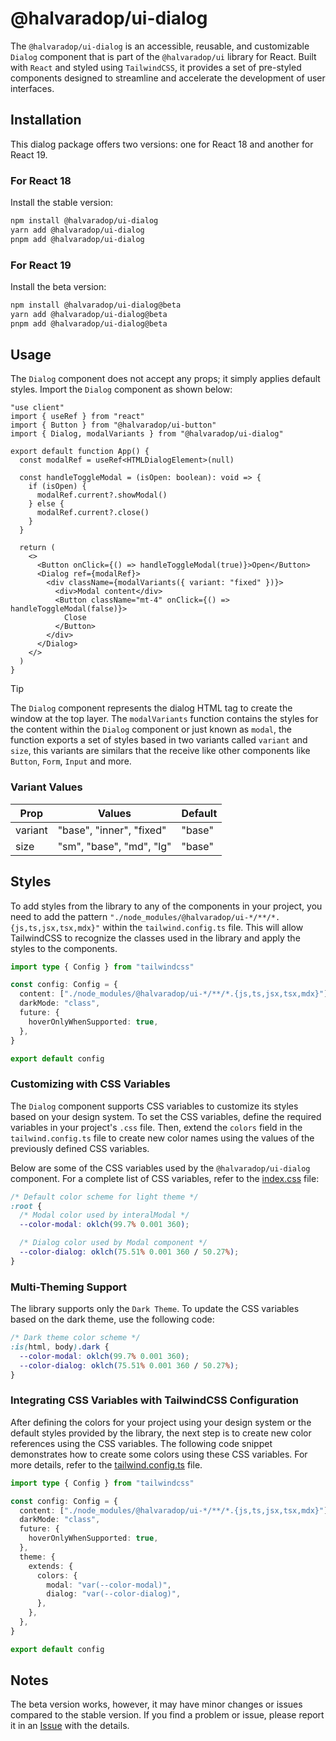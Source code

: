 # @halvaradop/ui-dialog

The `@halvaradop/ui-dialog` is an accessible, reusable, and customizable `Dialog` component that is part of the `@halvaradop/ui` library for React. Built with `React` and styled using `TailwindCSS`, it provides a set of pre-styled components designed to streamline and accelerate the development of user interfaces.

## Installation

This dialog package offers two versions: one for React 18 and another for React 19.

### For React 18

Install the stable version:

```bash
npm install @halvaradop/ui-dialog
yarn add @halvaradop/ui-dialog
pnpm add @halvaradop/ui-dialog
```

### For React 19

Install the beta version:

```bash
npm install @halvaradop/ui-dialog@beta
yarn add @halvaradop/ui-dialog@beta
pnpm add @halvaradop/ui-dialog@beta
```

## Usage

The `Dialog` component does not accept any props; it simply applies default styles. Import the `Dialog` component as shown below:

```tsx
"use client"
import { useRef } from "react"
import { Button } from "@halvaradop/ui-button"
import { Dialog, modalVariants } from "@halvaradop/ui-dialog"

export default function App() {
  const modalRef = useRef<HTMLDialogElement>(null)

  const handleToggleModal = (isOpen: boolean): void => {
    if (isOpen) {
      modalRef.current?.showModal()
    } else {
      modalRef.current?.close()
    }
  }

  return (
    <>
      <Button onClick={() => handleToggleModal(true)}>Open</Button>
      <Dialog ref={modalRef}>
        <div className={modalVariants({ variant: "fixed" })}>
          <div>Modal content</div>
          <Button className="mt-4" onClick={() => handleToggleModal(false)}>
            Close
          </Button>
        </div>
      </Dialog>
    </>
  )
}
```

> [!TIP]
> The `Dialog` component represents the dialog HTML tag to create the window at the top layer. The `modalVariants` function contains the styles for the content within the `Dialog` component or just known as `modal`, the function exports a set of styles based in two variants called `variant` and `size`, this variants are similars that the receive like other components like `Button`, `Form`, `Input` and more.

### Variant Values

| Prop    | Values                   | Default |
| ------- | ------------------------ | ------- |
| variant | "base", "inner", "fixed" | "base"  |
| size    | "sm", "base", "md", "lg" | "base"  |

## Styles

To add styles from the library to any of the components in your project, you need to add the pattern `"./node_modules/@halvaradop/ui-*/**/*.{js,ts,jsx,tsx,mdx}"` within the `tailwind.config.ts` file. This will allow TailwindCSS to recognize the classes used in the library and apply the styles to the components.

```ts
import type { Config } from "tailwindcss"

const config: Config = {
  content: ["./node_modules/@halvaradop/ui-*/**/*.{js,ts,jsx,tsx,mdx}"],
  darkMode: "class",
  future: {
    hoverOnlyWhenSupported: true,
  },
}

export default config
```

### Customizing with CSS Variables

The `Dialog` component supports CSS variables to customize its styles based on your design system. To set the CSS variables, define the required variables in your project's `.css` file. Then, extend the `colors` field in the `tailwind.config.ts` file to create new color names using the values of the previously defined CSS variables.

Below are some of the CSS variables used by the `@halvaradop/ui-dialog` component. For a complete list of CSS variables, refer to the [index.css](https://github.com/halvaradop/ui/blob/master/index.css) file:

```css
/* Default color scheme for light theme */
:root {
  /* Modal color used by interalModal */
  --color-modal: oklch(99.7% 0.001 360);

  /* Dialog color used by Modal component */
  --color-dialog: oklch(75.51% 0.001 360 / 50.27%);
}
```

### Multi-Theming Support

The library supports only the `Dark Theme`. To update the CSS variables based on the dark theme, use the following code:

```css
/* Dark theme color scheme */
:is(html, body).dark {
  --color-modal: oklch(99.7% 0.001 360);
  --color-dialog: oklch(75.51% 0.001 360 / 50.27%);
}
```

### Integrating CSS Variables with TailwindCSS Configuration

After defining the colors for your project using your design system or the default styles provided by the library, the next step is to create new color references using the CSS variables. The following code snippet demonstrates how to create some colors using these CSS variables. For more details, refer to the [tailwind.config.ts](https://github.com/halvaradop/ui/blob/master/tailwind.config.ts) file.

```ts
import type { Config } from "tailwindcss"

const config: Config = {
  content: ["./node_modules/@halvaradop/ui-*/**/*.{js,ts,jsx,tsx,mdx}"],
  darkMode: "class",
  future: {
    hoverOnlyWhenSupported: true,
  },
  theme: {
    extends: {
      colors: {
        modal: "var(--color-modal)",
        dialog: "var(--color-dialog)",
      },
    },
  },
}

export default config
```

## Notes

The beta version works, however, it may have minor changes or issues compared to the stable version. If you find a problem or issue, please report it in an [Issue](https://github.com/halvaradop/ui/issues) with the details.
